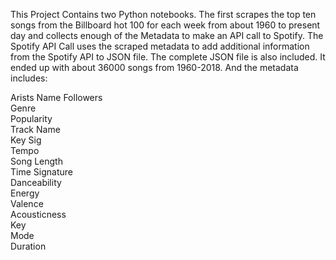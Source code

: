 This Project Contains two Python notebooks. 
The first scrapes the top ten songs from the Billboard hot 100 for each week from about 1960 to present day and 
collects enough of the Metadata to make an API call to Spotify.
The Spotify API Call uses the scraped metadata to add additional information from the Spotify API to JSON file.
The complete JSON file is also included. It ended up with about 36000 songs from 1960-2018. And the metadata includes:

Arists Name
Followers           
Genre           
Popularity           
Track Name           
Key Sig           
Tempo           
Song Length           
Time Signature           
Danceability            
Energy           
Valence            
Acousticness            
Key            
Mode           
Duration          
